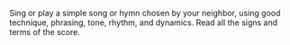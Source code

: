Sing or play a simple song or hymn chosen by your neighbor, using good technique, phrasing, tone, rhythm, and dynamics. Read all the signs and terms of the score.
